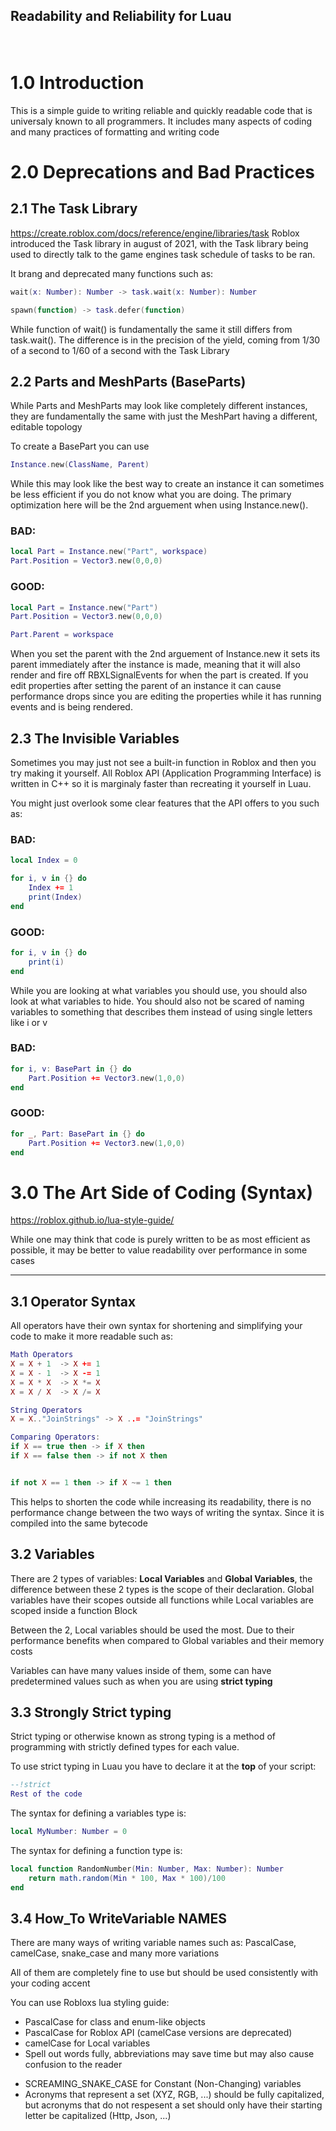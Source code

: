 
## Readability and Reliability for Luau
ㅤ
# 1.0 Introduction
This is a simple guide to writing reliable and quickly readable code that is universaly known to all programmers. It includes many aspects of coding and many practices of formatting and writing code

# 2.0 Deprecations and Bad Practices
## 2.1 The Task Library
https://create.roblox.com/docs/reference/engine/libraries/task
Roblox introduced the Task library in august of 2021, with the Task library being used to directly talk to the game engines task schedule of tasks to be ran.

It brang and deprecated many functions such as:

```lua
wait(x: Number): Number -> task.wait(x: Number): Number

spawn(function) -> task.defer(function)
```
While function of wait() is fundamentally the same it still differs from task.wait().
The difference is in the precision of the yield, coming from 1/30 of a second to 1/60 of a second with the Task Library

## 2.2 Parts and MeshParts (BaseParts)
While Parts and MeshParts may look like completely different instances, they are fundamentally the same with just the MeshPart having a different, editable topology

To create a BasePart you can use 
```lua
Instance.new(ClassName, Parent)
```
While this may look like the best way to create an instance it can sometimes be less efficient if you do not know what you are doing. The primary optimization here will be the 2nd arguement when using Instance.new().

### BAD:
```lua
local Part = Instance.new("Part", workspace)
Part.Position = Vector3.new(0,0,0)
```
### GOOD:
```lua
local Part = Instance.new("Part")
Part.Position = Vector3.new(0,0,0)

Part.Parent = workspace
```
When you set the parent with the 2nd arguement of Instance.new it sets its parent immediately after the instance is made, meaning that it will also render and fire off RBXLSignalEvents for when the part is created. If you edit properties after setting the parent of an instance it can cause performance drops since you are editing the properties while it has running events and is being rendered.

## 2.3 The Invisible Variables
Sometimes you may just not see a built-in function in Roblox and then you try making it yourself. All Roblox API (Application Programming Interface) is written in C++ so it is marginaly faster than recreating it yourself in Luau.

You might just overlook some clear features that the API offers to you such as:

### BAD: 
```lua
local Index = 0

for i, v in {} do
    Index += 1
    print(Index)
end
```

### GOOD:
```lua
for i, v in {} do
    print(i)
end
```

While you are looking at what variables you should use, you should also look at what variables to hide. You should also not be scared of naming variables to something that describes them instead of using single letters like i or v

### BAD: 
```lua
for i, v: BasePart in {} do
    Part.Position += Vector3.new(1,0,0)
end
```

### GOOD: 
```lua
for _, Part: BasePart in {} do
    Part.Position += Vector3.new(1,0,0)
end
```
# 3.0 The Art Side of Coding (Syntax)
https://roblox.github.io/lua-style-guide/

While one may think that code is purely written to be as most efficient as possible, it may be better to value readability over performance in some cases
** **
## 3.1 Operator Syntax
All operators have their own syntax for shortening and simplifying your code to make it more readable such as:
```lua
Math Operators
X = X + 1  -> X += 1
X = X - 1  -> X -= 1
X = X * X  -> X *= X
X = X / X  -> X /= X

String Operators
X = X.."JoinStrings" -> X ..= "JoinStrings"

Comparing Operators:
if X == true then -> if X then
if X == false then -> if not X then


if not X == 1 then -> if X ~= 1 then
```
This helps to shorten the code while increasing its readability, there is no performance change between the two ways of writing the syntax. Since it is compiled into the same bytecode

## 3.2 Variables
There are 2 types of variables: **Local Variables** and **Global Variables**,
the difference between these 2 types is the scope of their declaration. Global variables have their scopes outside all functions while Local variables are scoped inside a function Block

Between the 2, Local variables should be used the most. Due to their performance benefits when compared to Global variables and their memory costs

Variables can have many values inside of them, some can have predetermined values such as when you are using **strict typing**

## 3.3 Strongly Strict typing
Strict typing or otherwise known as strong typing is a method of programming with strictly defined types for each value.

To use strict typing in Luau you have to declare it at the **top** of your script:
```lua
--!strict
Rest of the code
```

The syntax for defining a variables type is:
```lua
local MyNumber: Number = 0
```

The syntax for defining a function type is:
```lua
local function RandomNumber(Min: Number, Max: Number): Number
    return math.random(Min * 100, Max * 100)/100
end
```
## 3.4 How_To WriteVariable NAMES
There are many ways of writing variable names such as: PascalCase, camelCase, snake_case and many more variations

All of them are completely fine to use but should be used consistently with your coding accent

You can use Robloxs lua styling guide:
* PascalCase for class and enum-like objects
* PascalCase for Roblox API (camelCase versions are deprecated)
* camelCase for Local variables
* Spell out words fully, abbreviations may save time but may also cause confusion to the reader
- SCREAMING_SNAKE_CASE for Constant (Non-Changing) variables
- Acronyms that  represent a set (XYZ, RGB, ...) should be fully capitalized, but acronyms that do not respesent a set should only have their starting letter be capitalized (Http, Json, ...)
